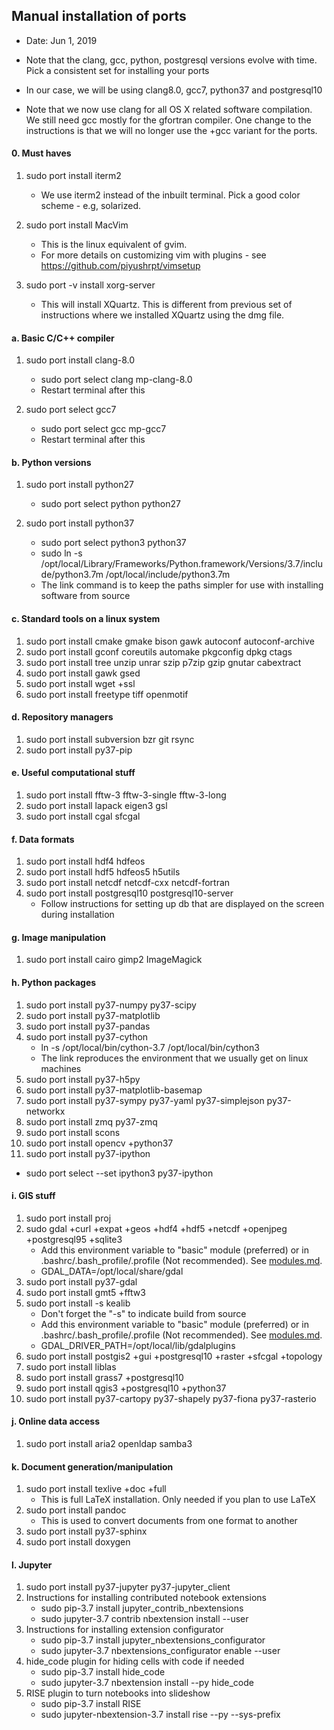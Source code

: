 ## Manual installation of ports

- Date: Jun 1, 2019

- Note that the clang, gcc, python, postgresql versions evolve with time. Pick a consistent set for installing your ports

- In our case, we will be using clang8.0, gcc7, python37 and postgresql10

- Note that we now use clang for all OS X related software compilation. We still need gcc mostly for the gfortran compiler. One change to the instructions is that we will no longer use the +gcc variant for the ports.


#### 0. Must haves
1. sudo port install iterm2
   - We use iterm2 instead of the inbuilt terminal. Pick a good color scheme - e.g, solarized.

2. sudo port install MacVim
   - This is the linux equivalent of gvim.
   - For more details on customizing vim with plugins - see https://github.com/piyushrpt/vimsetup

3. sudo port -v install xorg-server
   - This will install XQuartz. This is different from previous set of instructions where we installed XQuartz using the dmg file.

#### a. Basic C/C++ compiler
1. sudo port install clang-8.0
   - sudo port select clang mp-clang-8.0
   - Restart terminal after this

2. sudo port select gcc7
   - sudo port select gcc mp-gcc7
   - Restart terminal after this

#### b. Python versions
1. sudo port install python27
   - sudo port select python python27

2. sudo port install python37
   - sudo port select python3 python37
   - sudo ln -s /opt/local/Library/Frameworks/Python.framework/Versions/3.7/include/python3.7m /opt/local/include/python3.7m
   - The link command is to keep the paths simpler for use with installing software from source


#### c. Standard tools on a linux system  
1. sudo port install cmake gmake bison gawk autoconf autoconf-archive
2. sudo port install gconf coreutils automake pkgconfig dpkg ctags
3. sudo port install tree unzip unrar szip p7zip gzip gnutar cabextract
4. sudo port install gawk gsed
5. sudo port install wget +ssl
7. sudo port install freetype tiff openmotif

#### d. Repository managers
1. sudo port install subversion bzr git rsync
2. sudo port install py37-pip

#### e. Useful computational stuff   
1. sudo port install fftw-3 fftw-3-single fftw-3-long
2. sudo port install lapack eigen3 gsl
3. sudo port install cgal sfcgal

#### f. Data formats
1. sudo port install hdf4 hdfeos
2. sudo port install hdf5 hdfeos5 h5utils
4. sudo port install netcdf netcdf-cxx netcdf-fortran
7. sudo port install postgresql10 postgresql10-server
   - Follow instructions for setting up db that are displayed on the screen during installation

#### g. Image manipulation
1. sudo port install cairo gimp2 ImageMagick


#### h. Python packages
1. sudo port install py37-numpy py37-scipy
2. sudo port install py37-matplotlib
3. sudo port install py37-pandas
4. sudo port install py37-cython
   - ln -s /opt/local/bin/cython-3.7 /opt/local/bin/cython3
   - The link reproduces the environment that we usually get on linux machines
5. sudo port install py37-h5py
12. sudo port install py37-matplotlib-basemap
13. sudo port install py37-sympy py37-yaml py37-simplejson py37-networkx
14. sudo port install zmq py37-zmq
15. sudo port install scons
16. sudo port install opencv +python37
17. sudo port install py37-ipython
   - sudo port select --set ipython3 py37-ipython

#### i. GIS stuff
1. sudo port install proj
2. sudo gdal +curl +expat +geos +hdf4 +hdf5 +netcdf +openjpeg +postgresql95 +sqlite3
   - Add this environment variable to "basic" module (preferred) or in .bashrc/.bash\_profile/.profile (Not recommended). See [modules.md](./modules.md).
   - GDAL\_DATA=/opt/local/share/gdal
3. sudo port install py37-gdal
4. sudo port install gmt5 +fftw3
5. sudo port install -s kealib
   - Don't forget the "-s" to indicate build from source
   - Add this environment variable to "basic" module (preferred) or in .bashrc/.bash\_profile/.profile  (Not recommended). See [modules.md](./modules.md).
   - GDAL\_DRIVER\_PATH=/opt/local/lib/gdalplugins
6. sudo port install postgis2 +gui +postgresql10 +raster +sfcgal +topology
7. sudo port install liblas
8. sudo port install grass7 +postgresql10
9. sudo port install qgis3 +postgresql10 +python37
10. sudo port install py37-cartopy py37-shapely py37-fiona py37-rasterio

#### j. Online data access
1. sudo port install aria2 openldap samba3

#### k. Document generation/manipulation
1. sudo port install texlive +doc +full
   - This is full LaTeX installation. Only needed if you plan to use LaTeX
2. sudo port install pandoc
   - This is used to convert documents from one format to another
3. sudo port install py37-sphinx
4. sudo port install doxygen


#### l. Jupyter
1. sudo port install py37-jupyter py37-jupyter\_client
2. Instructions for installing contributed notebook extensions
    - sudo pip-3.7 install jupyter\_contrib\_nbextensions 
    - sudo jupyter-3.7 contrib nbextension install --user
3. Instructions for installing extension configurator
    - sudo pip-3.7 install jupyter\_nbextensions\_configurator
    - sudo jupyter-3.7 nbextensions\_configurator enable --user
4. hide\_code plugin for hiding cells with code if needed
    - sudo pip-3.7 install hide\_code
    - sudo jupyter-3.7 nbextension install --py hide\_code
5. RISE plugin to turn notebooks into slideshow
    - sudo pip-3.7 install RISE 
    - sudo jupyter-nbextension-3.7 install rise --py --sys-prefix
